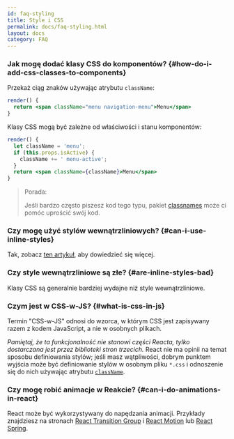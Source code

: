 ```yaml
---
id: faq-styling
title: Style i CSS
permalink: docs/faq-styling.html
layout: docs
category: FAQ
---
```


### Jak mogę dodać klasy CSS do komponentów? {#how-do-i-add-css-classes-to-components}

Przekaż ciąg znaków używając atrybutu `className`:

```jsx
render() {
  return <span className="menu navigation-menu">Menu</span>
}
```

Klasy CSS mogą być zależne od właściwości i stanu komponentów:

```jsx
render() {
  let className = 'menu';
  if (this.props.isActive) {
    className += ' menu-active';
  }
  return <span className={className}>Menu</span>
}
```

> Porada:
>
> Jeśli bardzo często piszesz kod tego typu, pakiet [classnames](https://www.npmjs.com/package/classnames#usage-with-reactjs) może ci pomóc uprościć swój kod.

### Czy mogę użyć stylów wewnątrzliniowych? {#can-i-use-inline-styles}

Tak, zobacz [ten artykuł](/docs/dom-elements.html#style), aby dowiedzieć się więcej.

### Czy style wewnątrzliniowe są złe? {#are-inline-styles-bad}

Klasy CSS są generalnie bardziej wydajne niż style wewnątrzliniowe.

### Czym jest w CSS-w-JS? {#what-is-css-in-js}

Termin "CSS-w-JS" odnosi do wzorca, w którym CSS jest zapisywany razem z kodem JavaScript, a nie w osobnych plikach.

_Pamiętaj, że ta funkcjonalność nie stanowi części Reacta, tylko dostarczana jest przez biblioteki stron trzecich._ React nie ma opinii na temat sposobu definiowania stylów; jeśli masz wątpliwości, dobrym punktem wyjścia może być definiowanie stylów w osobnym pliku `*.css` i odnoszenie się do nich używając atrybutu [`className`](/docs/dom-elements.html#classname).

### Czy mogę robić animacje w Reakcie? {#can-i-do-animations-in-react}

React może być wykorzystywany do napędzania animacji. Przykłady znajdziesz na stronach [React Transition Group](https://reactcommunity.org/react-transition-group/) i [React Motion](https://github.com/chenglou/react-motion) lub [React Spring](https://github.com/react-spring/react-spring).

